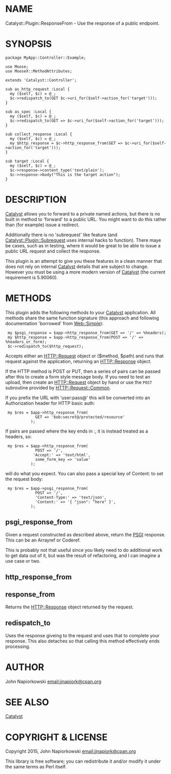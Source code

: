 # NAME

Catalyst::Plugin::ResponseFrom - Use the response of a public endpoint.

# SYNOPSIS

    package MyApp::Controller::Example;

    use Moose;
    use MooseX::MethodAttributes;

    extends 'Catalyst::Controller';

    sub as_http_request :Local {
      my ($self, $c) = @_;
      $c->redispatch_to(GET $c->uri_for($self->action_for('target')));
    }

    sub as_spec :Local {
      my ($self, $c) = @_;
      $c->redispatch_to(GET => $c->uri_for($self->action_for('target')));
    }

    sub collect_response :Local {
      my ($self, $c) = @_;
      my $http_response = $c->http_response_from(GET => $c->uri_for($self->action_for('target')));
    }

    sub target :Local {
      my ($self, $c) = @_;
      $c->response->content_type('text/plain');
      $c->response->body("This is the target action");
    }

# DESCRIPTION

[Catalyst](https://metacpan.org/pod/Catalyst) allows you to forward to a private named actions, but there is no
built in method to 'forward' to a public URL.  You might want to do this rather
than (for example) issue a redirect.

Additionally there is no 'subrequest' like feature (and [Catalyst::Plugin::Subrequest](https://metacpan.org/pod/Catalyst::Plugin::Subrequest)
uses internal hacks to function).  There maye be cases, such as in testing, where
it would be great to be able to issue a public URL request and collect the response.

This plugin is an attempt to give you these features in a clean manner that does not
rely on internal [Catalyst](https://metacpan.org/pod/Catalyst) details that are subject to change.  However you must be
using a more modern version of [Catalyst](https://metacpan.org/pod/Catalyst) (the current requirement is 5.90060).

# METHODS

This plugin adds the following methods to your [Catalyst](https://metacpan.org/pod/Catalyst) application.  All methods
share the same function signature (this approach and following documentation 'borrowed'
from [Web::Simple](https://metacpan.org/pod/Web::Simple)):

     my $psgi_response = $app->http_response_from(GET => '/' => %headers);
     my $http_response = $app->http_response_from(POST => '/' => %headers_or_form);
     $c->redispatch_to($http_request);
    

Accepts either an [HTTP::Request](https://metacpan.org/pod/HTTP::Request) object or ($method, $path) and runs that
request against the application, returning an [HTTP::Response](https://metacpan.org/pod/HTTP::Response) object.

If the HTTP method is POST or PUT, then a series of pairs can be passed after
this to create a form style message body. If you need to test an upload, then
create an [HTTP::Request](https://metacpan.org/pod/HTTP::Request) object by hand or use the `POST` subroutine
provided by [HTTP::Request::Common](https://metacpan.org/pod/HTTP::Request::Common).

If you prefix the URL with 'user:pass@' this will be converted into
an Authorization header for HTTP basic auth:

     my $res = $app->http_response_from(
                 GET => 'bob:secret@/protected/resource'
               );
    

If pairs are passed where the key ends in :, it is instead treated as a
headers, so:

     my $res = $app->http_response_from(
                 POST => '/',
                'Accept:' => 'text/html',
                 some_form_key => 'value'
               );
    

will do what you expect. You can also pass a special key of Content: to
set the request body:

     my $res = $app->psgi_response_from(
                 POST => '/',
                 'Content-Type:' => 'text/json',
                 'Content:' => '{ "json": "here" }',
               );
    

## psgi\_response\_from

Given a request constructed as described above, return the [PSGI](https://metacpan.org/pod/PSGI) response.
This can be an Arrayref or Coderef.

This is probably not that useful since you likely need to do additional work
to get data out of it, but was the result of refactoring, and I can imagine
a use case or two.

## http\_response\_from

## response\_from

Returns the [HTTP::Response](https://metacpan.org/pod/HTTP::Response) object returned by the request. 

## redispatch\_to

Uses the response giveing to the request and uses that to complete your
response.  This also detaches so that calling this method effectively
ends processing.

# AUTHOR

John Napiorkowski [email:jjnapiork@cpan.org](email:jjnapiork@cpan.org)

# SEE ALSO

[Catalyst](https://metacpan.org/pod/Catalyst)

# COPYRIGHT & LICENSE

Copyright 2015, John Napiorkowski [email:jjnapiork@cpan.org](email:jjnapiork@cpan.org)

This library is free software; you can redistribute it and/or modify it under
the same terms as Perl itself.
